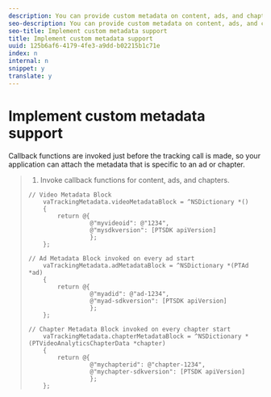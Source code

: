 ```yaml
---
description: You can provide custom metadata on content, ads, and chapter tracking calls by using callback functions.
seo-description: You can provide custom metadata on content, ads, and chapter tracking calls by using callback functions.
seo-title: Implement custom metadata support
title: Implement custom metadata support
uuid: 125b6af6-4179-4fe3-a9dd-b02215b1c71e
index: n
internal: n
snippet: y
translate: y
---
```


# Implement custom metadata support

Callback functions are invoked just before the tracking call is made, so your application can attach the metadata that is specific to an ad or chapter.

>1. Invoke callback functions for content, ads, and chapters.
>
>   ```
>   // Video Metadata Block 
>       vaTrackingMetadata.videoMetadataBlock = ^NSDictionary *() 
>       { 
>           return @{ 
>                    @"myvideoid": @"1234", 
>                    @"mysdkversion": [PTSDK apiVersion] 
>                    }; 
>       }; 
>         
>   // Ad Metadata Block invoked on every ad start 
>       vaTrackingMetadata.adMetadataBlock = ^NSDictionary *(PTAd *ad) 
>       { 
>           return @{ 
>                    @"myadid": @"ad-1234", 
>                    @"myad-sdkversion": [PTSDK apiVersion] 
>                    }; 
>       }; 
>         
>   // Chapter Metadata Block invoked on every chapter start 
>       vaTrackingMetadata.chapterMetadataBlock = ^NSDictionary *(PTVideoAnalyticsChapterData *chapter) 
>       { 
>           return @{ 
>                    @"mychapterid": @"chapter-1234", 
>                    @"mychapter-sdkversion": [PTSDK apiVersion] 
>                    }; 
>       };
>   ```
>
